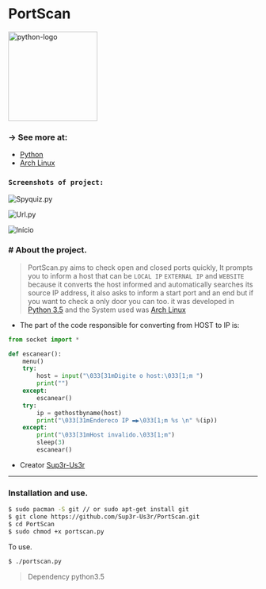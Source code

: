 # PortScan

<img alt="python-logo" width="180" src="https://raw.githubusercontent.com/Sup3r-Us3r/PortScan/master/Screenshots/python-logo.png">

### -> See more at:

* [Python](https://www.python.org/)
* [Arch Linux](https://www.archlinux.org/)


### `Screenshots of project:`

![Spyquiz.py][screenshot1]

![Url.py][screenshot2]

![Início][screenshot3]


[screenshot1]:https://raw.githubusercontent.com/Sup3r-Us3r/PortScan/master/Screenshots/1.png
[screenshot2]:https://raw.githubusercontent.com/Sup3r-Us3r/PortScan/master/Screenshots/2.png
[screenshot3]:https://raw.githubusercontent.com/Sup3r-Us3r/PortScan/master/Screenshots/3.png

### # About the project.

> PortScan.py aims to check open and closed ports quickly, It prompts you to inform a host that can be `LOCAL IP` `EXTERNAL IP` and `WEBSITE` because it converts the host informed and automatically searches its source IP address, it also asks to inform a start port and an end but if you want to check a only door you can too. it was developed in [Python 3.5](https://www.python.org/) and the System used was [Arch Linux](https://www.archlinux.org)

 * The part of the code responsible for converting from HOST to IP is:

~~~python
from socket import *

def escanear():
    menu()
    try:
        host = input("\033[31mDigite o host:\033[1;m ")
        print("")
    except:
        escanear()
    try:       
        ip = gethostbyname(host)
        print("\033[31mEndereco IP ▬▶\033[1;m %s \n" %(ip))
    except:
        print("\033[31mHost invalido.\033[1;m")   
        sleep(3)
        escanear()
~~~

* Creator [Sup3r-Us3r](https://github.com/Sup3r-Us3r)

---------

### Installation and use.

```sh
$ sudo pacman -S git // or sudo apt-get install git
$ git clone https://github.com/Sup3r-Us3r/PortScan.git
$ cd PortScan
$ sudo chmod +x portscan.py
```
To use.
```sh
$ ./portscan.py
```
> Dependency python3.5




